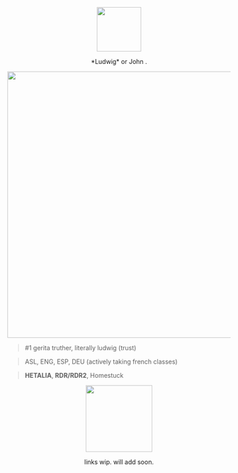 <p align="center">
<img width="100" height="100" src="https://files.catbox.moe/d8t82u.png"
  </p>
  
<p align="center">
*Ludwig* or John .
  </p>

  <p align="left">
  <img width="600" height="600"
src="https://files.catbox.moe/fuproj.png"
    </p>  

  >  #1 gerita truther, literally ludwig (trust)

> ASL, ENG, ESP, DEU (actively taking french classes)

> **HETALIA**, **RDR/RDR2**, Homestuck

<p align="center">
  <img width="150" height="150"
src="https://files.catbox.moe/mwi1j4.png"
    </p>

  
<p align="center">
links wip. will add soon.
</p>
